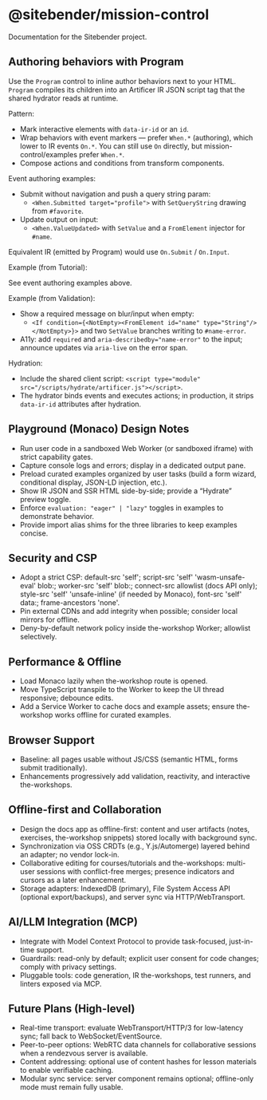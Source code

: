 # @sitebender/mission-control

Documentation for the Sitebender project.

## Authoring behaviors with Program

Use the `Program` control to inline author behaviors next to your HTML. `Program` compiles its children into an Artificer IR JSON script tag that the shared hydrator reads at runtime.

Pattern:

- Mark interactive elements with `data-ir-id` or an `id`.
- Wrap behaviors with event markers — prefer `When.*` (authoring), which lower to IR events `On.*`. You can still use `On` directly, but mission-control/examples prefer `When.*`.
- Compose actions and conditions from transform components.

Event authoring examples:

- Submit without navigation and push a query string param:
  - `<When.Submitted target="profile">` with `SetQueryString` drawing from `#favorite`.
- Update output on input:
  - `<When.ValueUpdated>` with `SetValue` and a `FromElement` injector for `#name`.

Equivalent IR (emitted by Program) would use `On.Submit` / `On.Input`.

Example (from Tutorial):

See event authoring examples above.

Example (from Validation):

- Show a required message on blur/input when empty:
  - `<If condition={<NotEmpty><FromElement id="name" type="String"/></NotEmpty>}>` and two `SetValue` branches writing to `#name-error`.
- A11y: add `required` and `aria-describedby="name-error"` to the input; announce updates via `aria-live` on the error span.

Hydration:

- Include the shared client script: `<script type="module" src="/scripts/hydrate/artificer.js"></script>`.
- The hydrator binds events and executes actions; in production, it strips `data-ir-id` attributes after hydration.

## Playground (Monaco) Design Notes

- Run user code in a sandboxed Web Worker (or sandboxed iframe) with strict capability gates.
- Capture console logs and errors; display in a dedicated output pane.
- Preload curated examples organized by user tasks (build a form wizard, conditional display, JSON-LD injection, etc.).
- Show IR JSON and SSR HTML side-by-side; provide a “Hydrate” preview toggle.
- Enforce `evaluation: "eager" | "lazy"` toggles in examples to demonstrate behavior.
- Provide import alias shims for the three libraries to keep examples concise.

## Security and CSP

- Adopt a strict CSP: default-src 'self'; script-src 'self' 'wasm-unsafe-eval' blob:; worker-src 'self' blob:; connect-src allowlist (docs API only); style-src 'self' 'unsafe-inline' (if needed by Monaco), font-src 'self' data:; frame-ancestors 'none'.
- Pin external CDNs and add integrity when possible; consider local mirrors for offline.
- Deny-by-default network policy inside the-workshop Worker; allowlist selectively.

## Performance & Offline

- Load Monaco lazily when the-workshop route is opened.
- Move TypeScript transpile to the Worker to keep the UI thread responsive; debounce edits.
- Add a Service Worker to cache docs and example assets; ensure the-workshop works offline for curated examples.

## Browser Support

- Baseline: all pages usable without JS/CSS (semantic HTML, forms submit traditionally).
- Enhancements progressively add validation, reactivity, and interactive the-workshops.

## Offline-first and Collaboration

- Design the docs app as offline-first: content and user artifacts (notes, exercises, the-workshop snippets) stored locally with background sync.
- Synchronization via OSS CRDTs (e.g., Y.js/Automerge) layered behind an adapter; no vendor lock-in.
- Collaborative editing for courses/tutorials and the-workshops: multi-user sessions with conflict-free merges; presence indicators and cursors as a later enhancement.
- Storage adapters: IndexedDB (primary), File System Access API (optional export/backups), and server sync via HTTP/WebTransport.

## AI/LLM Integration (MCP)

- Integrate with Model Context Protocol to provide task-focused, just-in-time support.
- Guardrails: read-only by default; explicit user consent for code changes; comply with privacy settings.
- Pluggable tools: code generation, IR the-workshops, test runners, and linters exposed via MCP.

## Future Plans (High-level)

- Real-time transport: evaluate WebTransport/HTTP/3 for low-latency sync; fall back to WebSocket/EventSource.
- Peer-to-peer options: WebRTC data channels for collaborative sessions when a rendezvous server is available.
- Content addressing: optional use of content hashes for lesson materials to enable verifiable caching.
- Modular sync service: server component remains optional; offline-only mode must remain fully usable.
